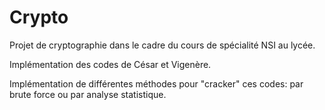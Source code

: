 # Crypto

Projet de cryptographie dans le cadre du cours de spécialité NSI au lycée.

Implémentation des codes de César et Vigenère.

Implémentation de différentes méthodes pour "cracker" ces codes: par brute force ou par analyse statistique.
